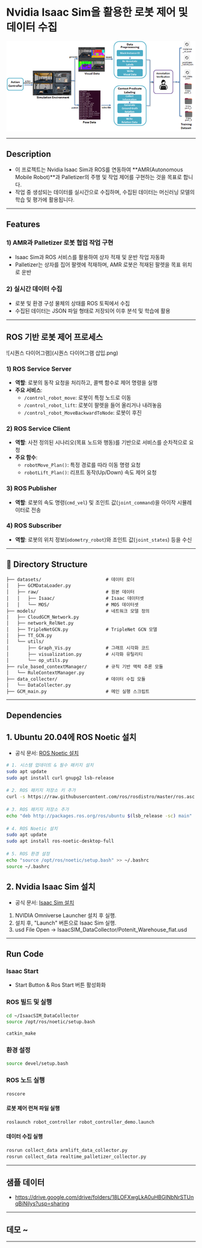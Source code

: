 # Nvidia Isaac Sim을 활용한 로봇 제어 및 데이터 수집

![Data Collector Structure](assets/DataCollector.png)

---

## Description
- 이 프로젝트는 Nvidia Isaac Sim과 ROS를 연동하여 **AMR(Autonomous Mobile Robot)**과 Palletizer의 주행 및 작업 제어를 구현하는 것을 목표로 합니다.
- 작업 중 생성되는 데이터를 실시간으로 수집하며, 수집된 데이터는 머신러닝 모델의 학습 및 평가에 활용됩니다.

---

## Features

### 1) AMR과 Palletizer 로봇 협업 작업 구현
- Isaac Sim과 ROS 서비스를 활용하여 상자 적재 및 운반 작업 자동화
- Palletizer는 상자를 집어 팔렛에 적재하며, AMR 로봇은 적재된 팔렛을 목표 위치로 운반

### 2) 실시간 데이터 수집
- 로봇 및 환경 구성 물체의 상태를 ROS 토픽에서 수집
- 수집된 데이터는 JSON 파일 형태로 저장되어 이후 분석 및 학습에 활용

---

## ROS 기반 로봇 제어 프로세스

![시퀀스 다이어그램](시퀀스 다이어그램 삽입.png)

### 1) ROS Service Server
- **역할**: 로봇의 동작 요청을 처리하고, 콜백 함수로 제어 명령을 실행
- **주요 서비스**:
  - `/control_robot_move`: 로봇이 특정 노드로 이동
  - `/control_robot_lift`: 로봇이 팔렛을 들어 올리거나 내려놓음
  - `/control_robot_MoveBackwardToNode`: 로봇이 후진

### 2) ROS Service Client
- **역할**: 사전 정의된 시나리오(목표 노드와 행동)를 기반으로 서비스를 순차적으로 요청
- **주요 함수**:
  - `robotMove_Plan()`: 특정 경로를 따라 이동 명령 요청
  - `robotLift_Plan()`: 리프트 동작(Up/Down) 속도 제어 요청

### 3) ROS Publisher
- **역할**: 로봇의 속도 명령(`cmd_vel`) 및 조인트 값(`joint_command`)을 아이작 시뮬레이터로 전송

### 4) ROS Subscriber
- **역할**: 로봇의 위치 정보(`odometry_robot`)와 조인트 값(`joint_states`) 등을 수신

---

## 📂 Directory Structure

    ├── datasets/                        # 데이터 로더
    │   ├── GCMDataLoader.py             
    │   ├── raw/                         # 원본 데이터
    │   │   ├── Isaac/                   # Isaac 데이터셋
    │   │   └── MOS/                     # MOS 데이터셋
    ├── models/                          # 네트워크 모델 정의
    │   ├── CloudGCM_Network.py          
    │   ├── network_RelNet.py            
    │   ├── TripleNetGCN.py              # TripleNet GCN 모델
    │   ├── TT_GCN.py                    
    │   └── utils/                       
    │       ├── Graph_Vis.py             # 그래프 시각화 코드
    │       ├── visualization.py         # 시각화 유틸리티
    │       └── op_utils.py              
    ├── rule_based_contextManager/       # 규칙 기반 맥락 추론 모듈
    │   └── RuleContextManager.py        
    ├── data_collecter/                  # 데이터 수집 모듈
    │   └── DataCollecter.py             
    ├── GCM_main.py                      # 메인 실행 스크립트

---

## Dependencies

## **1. Ubuntu 20.04에 ROS Noetic 설치**

- 공식 문서: [ROS Noetic 설치](https://wiki.ros.org/noetic/Installation/Ubuntu)

```bash
# 1. 시스템 업데이트 & 필수 패키지 설치
sudo apt update
sudo apt install curl gnupg2 lsb-release

# 2. ROS 패키지 저장소 키 추가
curl -s https://raw.githubusercontent.com/ros/rosdistro/master/ros.asc | sudo apt-key add -

# 3. ROS 패키지 저장소 추가
echo "deb http://packages.ros.org/ros/ubuntu $(lsb_release -sc) main" | sudo tee /etc/apt/sources.list.d/ros-latest.list

# 4. ROS Noetic 설치
sudo apt update
sudo apt install ros-noetic-desktop-full

# 5. ROS 환경 설정
echo "source /opt/ros/noetic/setup.bash" >> ~/.bashrc
source ~/.bashrc
```

## **2. Nvidia Isaac Sim 설치**

- 공식 문서: [Isaac Sim 설치](https://docs.omniverse.nvidia.com/isaacsim/latest/index.html)

1. NVIDIA Omniverse Launcher 설치 후 실행.
2. 설치 후, "Launch" 버튼으로 Isaac Sim 실행.
3. usd File Open -> IsaacSIM_DataCollector/Potenit_Warehouse_flat.usd 
---

## Run Code

### Isaac Start
- Start Button & Ros Start 버튼 활성화화

### **ROS 빌드 및 실행**

```bash
cd ~/IsaacSIM_DataCollector
source /opt/ros/noetic/setup.bash
```
```bash
catkin_make
```

### **환경 설정**
```bash
source devel/setup.bash
```

### **ROS 노드 실행**
```bash
roscore
```
#### **로봇 제어 런쳐 파일 실행**
```bash
roslaunch robot_controller robot_controller_demo.launch
```

#### **데이터 수집 실행**
```bash
rosrun collect_data armlift_data_collector.py
rosrun collect_data realtime_palletizer_collector.py
```
---

## 샘플 데이터
- https://drive.google.com/drive/folders/18LOFXwgLkA0uHBGINbNrSTUnqBiNilys?usp=sharing

---

## 데모 ~

---